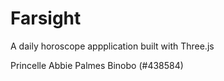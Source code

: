 # Farsight

A daily horoscope appplication built with Three.js

Princelle Abbie Palmes Binobo (#438584)
